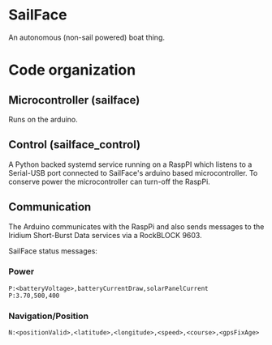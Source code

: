 # SailFace

An autonomous (non-sail powered) boat thing.


# Code organization

## Microcontroller (sailface)

Runs on the arduino.

## Control (sailface_control)

A Python backed systemd service running on a RaspPI which listens to a Serial-USB port connected to SailFace's arduino based microcontroller. To conserve power the microcontroller can turn-off the RaspPi.


## Communication

The Arduino communicates with the RaspPi and also sends messages to the Iridium Short-Burst Data services via a RockBLOCK 9603.

SailFace status messages:


### Power

```
P:<batteryVoltage>,batteryCurrentDraw,solarPanelCurrent
P:3.70,500,400
```

### Navigation/Position

```
N:<positionValid>,<latitude>,<longitude>,<speed>,<course>,<gpsFixAge>
```
